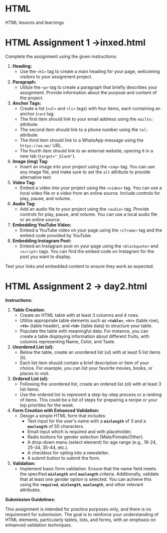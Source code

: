 # HTML
HTML lessons and learnings
# HTML Assignment 1 ->inxed.html

Complete the assignment using the given instructions:

1. **Heading:**
    - Use the `<h1>` tag to create a main heading for your page, welcoming visitors to your assignment project.
2. **Paragraph:**
    - Utilize the `<p>` tag to create a paragraph that briefly describes your assignment. Provide information about the purpose and content of the project.
3. **Anchor Tags:**
    - Create a list (`<ul>` and `<li>` tags) with four items, each containing an anchor (`<a>`) tag.
    - The first item should link to your email address using the `mailto:` attribute.
    - The second item should link to a phone number using the `tel:` attribute.
    - The third item should link to a WhatsApp message using the `https://wa.me/` URL.
    - The fourth item should link to an external website, opening it in a new tab (`target="_blank"`).
4. **Image (img) Tag:**
    - Insert an image into your project using the `<img>` tag. You can use any image file, and make sure to set the `alt` attribute to provide alternative text.
5. **Video Tag:**
    - Embed a video into your project using the `<video>` tag. You can use a local video file or a video from an online source. Include controls for play, pause, and volume.
6. **Audio Tag:**
    - Add an audio file to your project using the `<audio>` tag. Provide controls for play, pause, and volume. You can use a local audio file or an online source.
7. **Embedding YouTube Video:**
    - Embed a YouTube video on your page using the `<iframe>` tag and the embed code provided by YouTube.
8. **Embedding Instagram Post:**
    - Embed an Instagram post on your page using the `<blockquote>` and `<script>` tags. You can find the embed code on Instagram for the post you want to display.

Test your links and embedded content to ensure they work as expected.


# HTML Assignment 2 -> day2.html

**Instructions:**

1. **Table Creation:**
    - Create an HTML table with at least 3 columns and 4 rows.
    - Utilize appropriate table elements such as **`<table>`**, **`<tr>`** (table row), **`<th>`** (table header), and **`<td>`** (table data) to structure your table.
    - Populate the table with meaningful data. For instance, you can create a table displaying information about different fruits, with columns representing Name, Color, and Taste.
2. **Unordered List (ul):**
    - Below the table, create an unordered list (ul) with at least 5 list items (li).
    - Each list item should contain a brief description or item of your choice. For example, you can list your favorite movies, books, or places to visit.
3. **Ordered List (ol):**
    - Following the unordered list, create an ordered list (ol) with at least 3 list items.
    - Use the ordered list to represent a step-by-step process or a ranking of items. This could be a list of steps for preparing a recipe or your top priorities for the week.
4. **Form Creation with Enhanced Validation:**
    - Design a simple HTML form that includes:
        - Text input for the user's name with a **`minlength`** of 3 and a **`maxlength`** of 50 characters.
        - Email input which is required and with placeholder.
        - Radio buttons for gender selection (Male/Female/Other).
        - A drop-down menu (select element) for age range (e.g., 18-24, 25-34, 35-44, etc.).
        - A checkbox for opting into a newsletter.
        - A submit button to submit the form.
5. **Validation:**
    - Implement basic form validation. Ensure that the name field meets the specified **`minlength`** and **`maxlength`** criteria. Additionally, validate that at least one gender option is selected. You can achieve this using the **`required`**, **`minlength`**, **`maxlength`**, and other relevant attributes.

**Submission Guidelines:**

This assignment is intended for practice purposes only, and there is no requirement for submission. The goal is to reinforce your understanding of HTML elements, particularly tables, lists, and forms, with an emphasis on enhanced validation techniques.